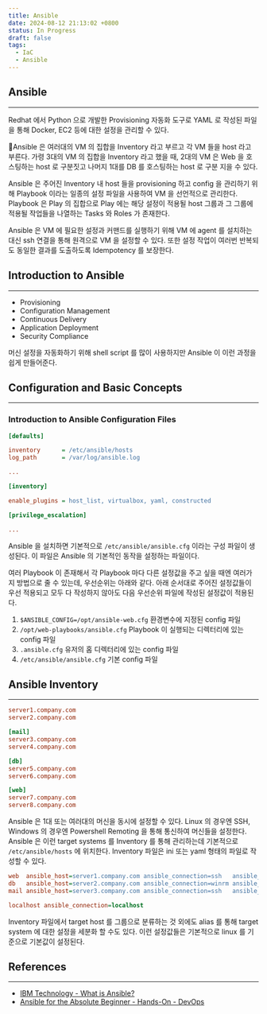 ```yaml
---
title: Ansible
date: 2024-08-12 21:13:02 +0800
status: In Progress
draft: false
tags:
  - IaC
  - Ansible
---
```

## Ansible
---
Redhat 에서 Python 으로 개발한 Provisioning 자동화 도구로 YAML 로 작성된 파일을 통해 Docker, EC2 등에 대한 설정을 관리할 수 있다.

Ansible 은 여러대의 VM 의 집합을 Inventory 라고 부르고 각 VM 들을 host 라고 부른다. 가령 3대의 VM 의 집합을 Inventory 라고 했을 때, 2대의 VM 은 Web 을 호스팅하는 host 로 구분짓고 나머지 1대를 DB 를 호스팅하는 host 로 구분 지을 수 있다.

Ansible 은 주어진 Inventory 내 host 들을 provisioning 하고 config 을 관리하기 위해 Playbook 이라는 일종의 설정 파일을 사용하여 VM 을 선언적으로 관리한다. Playbook 은 Play 의 집합으로 Play 에는 해당 설정이 적용될 host 그룹과 그 그룹에 적용될 작업들을 나열하는 Tasks 와 Roles 가 존재한다.

Ansible 은 VM 에 필요한 설정과 커맨드를 실행하기 위해 VM 에 agent 를 설치하는 대신 ssh 연결을 통해 원격으로 VM 을 설정할 수 있다. 또한 설정 작업이 여러번 반복되도 동일한 결과를 도출하도록 Idempotency 를 보장한다.

## Introduction to Ansible
---
- Provisioning
- Configuration Management
- Continuous Delivery
- Application Deployment
- Security Compliance

머신 설정을 자동화하기 위해 shell script 를 많이 사용하지만 Ansible 이 이런 과정을 쉽게 만들어준다.

## Configuration and Basic Concepts
---
### Introduction to Ansible Configuration Files
```cfg
[defaults]

inventory      = /etc/ansible/hosts
log_path       = /var/log/ansible.log

...

[inventory]

enable_plugins = host_list, virtualbox, yaml, constructed

[privilege_escalation]

...
```
Ansible 을 설치하면 기본적으로 `/etc/ansible/ansible.cfg` 이라는 구성 파일이 생성된다. 이 파일은 Ansible 의 기본적인 동작을 설정하는 파일이다.

여러 Playbook 이 존재해서 각 Playbook 마다 다른 설정값을 주고 싶을 때엔 여러가지 방법으로 줄 수 있는데, 우선순위는 아래와 같다. 아래 순서대로 주어진 설정값들이 우선 적용되고 모두 다 작성하지 않아도 다음 우선순위 파일에 작성된 설정값이 적용된다.
1. `$ANSIBLE_CONFIG=/opt/ansible-web.cfg` 환경변수에 지정된 config 파일
2. `/opt/web-playbooks/ansible.cfg` Playbook 이 실행되는 디렉터리에 있는 config 파일
3. `.ansible.cfg` 유저의 홈 디렉터리에 있는 config 파일
4. `/etc/ansible/ansible.cfg` 기본 config 파일

## Ansible Inventory
---
```ini
server1.company.com
server2.company.com

[mail]
server3.company.com
server4.company.com

[db]
server5.company.com
server6.company.com

[web]
server7.company.com
server8.company.com
```
Ansible 은 1대 또는 여러대의 머신을 동시에 설정할 수 있다. Linux 의 경우엔 SSH, Windows 의 경우엔 Powershell Remoting 을 통해 통신하여 머신들을 설정한다. Ansible 은 이런 target systems 를 Inventory 를 통해 관리하는데 기본적으로 `/etc/ansible/hosts` 에 위치한다. Inventory 파일은 ini 또는 yaml 형태의 파일로 작성할 수 있다.

```ini
web  ansible_host=server1.company.com ansible_connection=ssh   ansible_user=root
db   ansible_host=server2.company.com ansible_connection=winrm ansible_user=admin
mail ansible_host=server3.company.com ansible_connection=ssh   ansible_ssh_pass=P

localhost ansible_connection=localhost
```
Inventory 파일에서 target host 를 그룹으로 분류하는 것 외에도 alias 를 통해 target system 에 대한 설정을 세분화 할 수도 있다. 이런 설정값들은 기본적으로 linux 를 기준으로 기본값이 설정된다.

## References
---
- [IBM Technology - What is Ansible?](https://www.youtube.com/watch?v=fHO1X93e4WA)
- [Ansible for the Absolute Beginner - Hands-On - DevOps](https://www.udemy.com/course/learn-ansible/)

